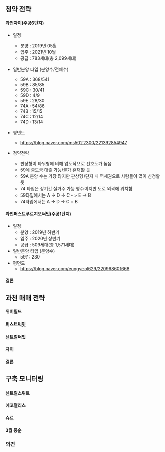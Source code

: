## 청약 전략

#### 과천자이(주공6단지)

- 일정
  - 분양 : 2019년 05월
  - 입주 : 2021년 10월
  - 공급 : 783세대(총 2,099세대)
- 일반분양 타입 (분양수/전체수)
  - 59A : 368/541
  - 59B :  85/85
  - 59C :  30/41
  - 59D :   4/9
  - 59E :  28/30
  - 74A :  54/86
  - 74B :  15/15
  - 74C :  12/14
  - 74D :  13/14

- 평면도
  - https://blog.naver.com/ms5022300/221392854947

- 청약전략
  - 판상형이 타워형에 비해 압도적으로 선호도가 높음
  - 59에 중도금 대출 가능/불가 혼재할 듯
  - 59A 분양 수는 가장 많지만 판상형/단지 내 역세권으로 사람들이 많이 신청할 듯
  - 74 타입은 장기간 실거주 가능 평수이지만 도로 외곽에 위치함
  - 59타입에서는 A -> D -> C - > E -> B
  - 74타입에서는 A -> D -> C = B

#### 과천퍼스트푸르지오써밋(주공1단지)

- 일정
  - 분양 : 2019년 하반기
  - 입주 : 2020년 상반기 
  - 공급 : 509세대(총 1,571세대)
- 일반분양 타입 (분양수)
  - 59? : 230
- 평면도
  - https://blog.naver.com/eungyeol629/220968601668



#### 결론

## 과천 매매 전략

#### 위버필드
#### 퍼스트써밋
#### 센트럴써밋
#### 자이
#### 결론



## 구축 모니터링

#### 센트럴스위트

#### 에코팰리스

#### 슈르



#### 3월 중순

### 의견
